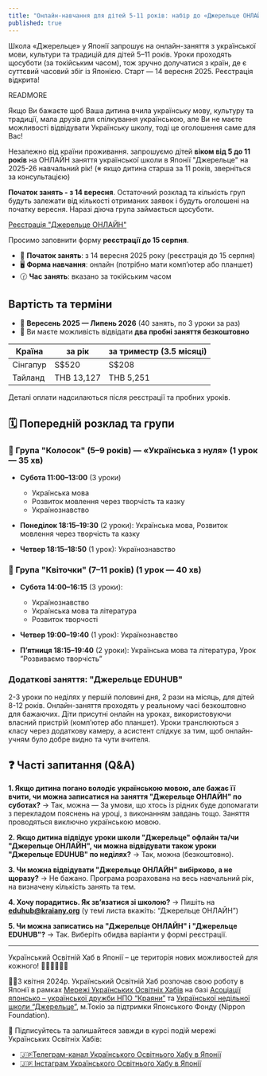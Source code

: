 ```yaml
---
title: "Онлайн-навчання для дітей 5-11 років: набір до «Джерельце ОНЛАЙН» 2025–26"
published: true
---
```


Школа «Джерельце» у Японії запрошує на онлайн-заняття з української мови, культури та традицій для дітей 5–11 років. Уроки проходять щосуботи (за токійським часом), тож зручно долучатися з країн, де є суттєвий часовий збіг із Японією. Старт — 14 вересня 2025. Реєстрація відкрита!

READMORE

Якщо Ви бажаєте щоб Ваша дитина вчила українську мову, культуру та традиції, мала друзів для спілкування українською, але Ви не маєте можливості відвідувати Українську школу, тоді це оголошення саме для Вас!

Незалежно від країни проживання. запрошуємо дітей **віком від 5 до 11 років** на ОНЛАЙН заняття української школи в Японії "Джерельце" на 2025-26 навчальний рік!
(※ якщо дитина старша за 11 років, зверніться за консультацією)

**Початок занять - з 14 вересня**. Остаточний розклад та кількість груп будуть залежати від кількості отриманих заявок і будуть оголошені на початку вересня. Наразі діюча група займається щосуботи.

<a href="https://forms.gle/azJBTcgP6mCe9miy7" class="btn btn-primary btn-success btn-lg" target="_blank">Реєстрація "Джерельце ОНЛАЙН"</a>

Просимо заповнити форму **реєстрації до 15 серпня**.

- 📅 **Початок занять**: з 14 вересня 2025 року (реєстрація до 15 серпня)
- 🖥️ **Форма навчання**: онлайн (потрібно мати компʼютер або планшет)
- 🕜 **Час занять**: вказано за токійським часом

## Вартість та терміни

- 📆 **Вересень 2025 — Липень 2026** (40 занять, по 3 уроки за раз)
- 🎁 Ви маєте можливість відвідати **два пробні заняття безкоштовно**

| Країна    | за рік         | за триместр (3.5 місяці) |
|-----------|-------------|-----------------------|
| Сінгапур  | S$520       | S$208                 |
| Тайланд   | THB 13,127  | THB 5,251             |

Деталі оплати надсилаються після реєстрації та пробних уроків.

## 🗓️ Попередній розклад та групи

### 🌾 Група "Колосок" (5–9 років) — «Українська з нуля» (1 урок — 35 хв)

- **Субота 11:00–13:00** (3 уроки)
  - Українська мова
  - Розвиток мовлення через творчість та казку
  - Українознавство

- **Понеділок 18:15–19:30** (2 уроки): Українська мова, Розвиток мовлення через творчість та казку
- **Четвер 18:15–18:50** (1 урок): Українознавство

### 🌺 Група "Квіточки" (7–11 років) (1 урок — 40 хв)

- **Субота 14:00–16:15** (3 уроки):
  - Українознавство
  - Українська мова та література
  - Розвиток творчості

- **Четвер 19:00–19:40** (1 урок): Українознавство
- **Пʼятниця 18:15–19:40** (2 уроки): Українська мова та література, Урок ”Розвиваємо творчість”

### Додаткові заняття: "Джерельце EDUHUB"

<!-- БЕЗКОШТОВНО якщо дитина навчається у школі Джерельце Офлайн (м. Токіо) або Онлайн по суботах -->

2-3 уроки по неділях у першій половині дня, 2 рази на місяць, для дітей 8-12 років.
Онлайн-заняття проходять у реальному часі безкоштовно для бажаючих. Діти присутні онлайн на уроках, використовуючи власний пристрій (компʼютер або планшет).
Уроки транслюються з класу через додаткову камеру, а асистент слідкує за тим, щоб онлайн-учням було добре видно та чути вчителя.

## ❓ Часті запитання (Q&A)

**1. Якщо дитина погано володіє українською мовою, але бажає її вчити, чи можна записатися на заняття "Джерельце ОНЛАЙН" по суботах?**
→ Так, можна — За умови, що хтось із рідних буде допомагати з перекладом пояснень на уроці, з виконанням завдань тощо. Заняття проводяться виключно українською мовою.

**2. Якщо дитина відвідує уроки школи "Джерельце" офлайн та/чи "Джерельце ОНЛАЙН", чи можна відвідувати також уроки "Джерельце EDUHUB" по неділях?**
→ Так, можна (безкоштовно).

**3. Чи можна відвідувати "Джерельце ОНЛАЙН" вибірково, а не щоразу?**
→ Не бажано. Програма розрахована на весь навчальний рік, на визначену кількість занять та тем.

**4. Хочу порадитись. Як звʼязатися зі школою?**
→ Пишіть на **[eduhub@kraiany.org](mailto:eduhub@kraiany.org)** (у темі листа вкажіть: “Джерельце ОНЛАЙН”)

**5. Чи можна записатись на "Джерельце ОНЛАЙН" і "Джерельце EDUHUB"?**
→ Так. Виберіть обидва варіанти у формі реєстрації.

---

Український Освітній Хаб в Японії – це територія нових можливостей для кожного! 🫶🏼🇺🇦🇯🇵

🔹🔸З квітня 2024р. Український Освітній Хаб розпочав свою роботу в Японії в рамках [Мережі Українських Освітніх Хабів](https://eduhub.org.ua/ ) на базі [Асоціації японсько – української дружби НПО “Краяни”](https://www.kraiany.org/uk/) та [Української недільної школи “Джерельце”](https://dzherelce.github.io/), м.Токіо за підтримки Японського Фонду (Nippon Foundation).

📣 Підписуйтесь та залишайтеся завжди в курсі подій мережі Українських Освітніх Хабів:

* [🇯🇵Телеграм-канал Українського Освітнього Хабу в Японії](https://t.me/japanhubua)
* [🇯🇵 Інстаграм Українського Освітнього Хабу в Японії](https://www.instagram.com/eduhub_in_japan/)
